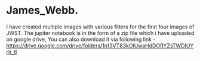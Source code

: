 # James_Webb.  
I have created multiple images with various filters for the first four images of JWST.
The jupiter notebook is in the form of a zip file which i have uploaded on google drive, You can also download it via following link - https://drive.google.com/drive/folders/1n13VT83kOlUwaHdDORYZsTWDIUYrIr_6
